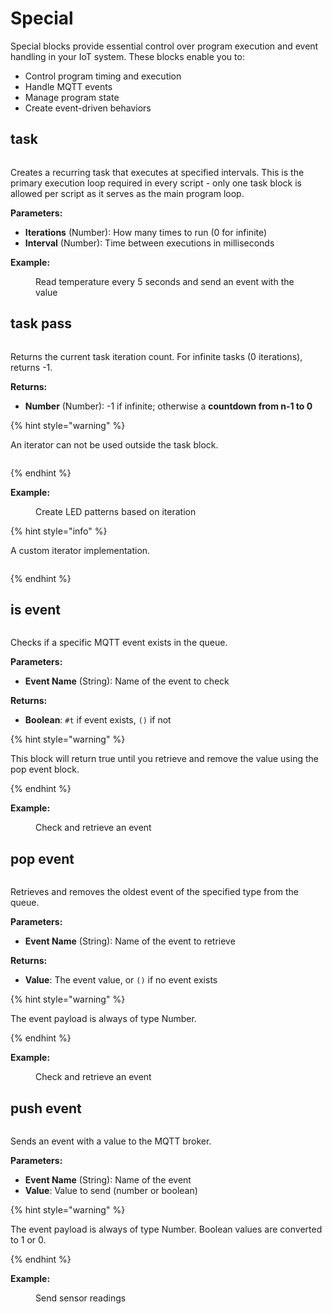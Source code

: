 # Special

Special blocks provide essential control over program execution and event handling in your IoT system. These blocks enable you to:

- Control program timing and execution
- Handle MQTT events
- Manage program state
- Create event-driven behaviors

## task

<div align="left"><figure><img src="../../../.gitbook/assets/special_main.png" alt=""><figcaption></figcaption></figure></div>

Creates a recurring task that executes at specified intervals. This is the primary execution loop required in every script - only one task block is allowed per script as it serves as the main program loop.

**Parameters:**

- **Iterations** (Number): How many times to run (0 for infinite)
- **Interval** (Number): Time between executions in milliseconds

**Example:**

<div align="left"><figure><img src="../../../.gitbook/assets/special_task_example.png" alt=""><figcaption>Read temperature every 5 seconds and send an event with the value</figcaption></figure></div>

## task pass

<div align="left"><figure><img src="../../../.gitbook/assets/special_iterator.png" alt=""><figcaption></figcaption></figure></div>

Returns the current task iteration count. For infinite tasks (0 iterations), returns -1.

**Returns:**

- **Number** (Number): -1 if infinite; otherwise a **countdown from n-1 to 0**

{% hint style="warning" %}

An iterator can not be used outside the task block.

<div align="left"><figure><img src="../../../.gitbook/assets/special_iterator_outside.png" alt=""><figcaption></figcaption></figure></div>

{% endhint %}

**Example:**

<div align="left"><figure><img src="../../../.gitbook/assets/special_task_pass_example.png" alt=""><figcaption>Create LED patterns based on iteration</figcaption></figure></div>

{% hint style="info" %}

A custom iterator implementation.

<div align="left"><figure><img src="../../../.gitbook/assets/special_iterator_custom.png" alt=""><figcaption></figcaption></figure></div>

{% endhint %}

## is event

<div align="left"><figure><img src="../../../.gitbook/assets/special_is_event.png" alt=""><figcaption></figcaption></figure></div>

Checks if a specific MQTT event exists in the queue.

**Parameters:**

- **Event Name** (String): Name of the event to check

**Returns:**

- **Boolean**: `#t` if event exists, `()` if not

{% hint style="warning" %}

This block will return true until you retrieve and remove the value using the pop event block.

{% endhint %}

**Example:**

<div align="left"><figure><img src="../../../.gitbook/assets/special_is_event_example.png" alt=""><figcaption>Check and retrieve an event</figcaption></figure></div>

## pop event

<div align="left"><figure><img src="../../../.gitbook/assets/special_pop_event.png" alt=""><figcaption></figcaption></figure></div>

Retrieves and removes the oldest event of the specified type from the queue.

**Parameters:**

- **Event Name** (String): Name of the event to retrieve

**Returns:**

- **Value**: The event value, or `()` if no event exists

{% hint style="warning" %}

The event payload is always of type Number.

{% endhint %}

**Example:**

<div align="left"><figure><img src="../../../.gitbook/assets/special_is_event_example.png" alt=""><figcaption>Check and retrieve an event</figcaption></figure></div>

## push event

<div align="left"><figure><img src="../../../.gitbook/assets/special_push_event.png" alt=""><figcaption></figcaption></figure></div>

Sends an event with a value to the MQTT broker.

**Parameters:**

- **Event Name** (String): Name of the event
- **Value**: Value to send (number or boolean)

{% hint style="warning" %}

The event payload is always of type Number. Boolean values are converted to 1 or 0.

{% endhint %}

**Example:**

<div align="left"><figure><img src="../../../.gitbook/assets/special_push_event_example.png" alt=""><figcaption>Send sensor readings</figcaption></figure></div>
